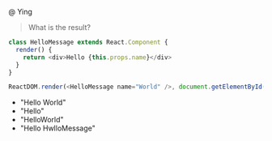 @ Ying

> What is the result?

```js
class HelloMessage extends React.Component {
  render() {
    return <div>Hello {this.props.name}</div>
  }
}

ReactDOM.render(<HelloMessage name="World" />, document.getElementById('hello-example'))
```

- "Hello World"
- "Hello"
- "HelloWorld"
- "Hello HwlloMessage"
